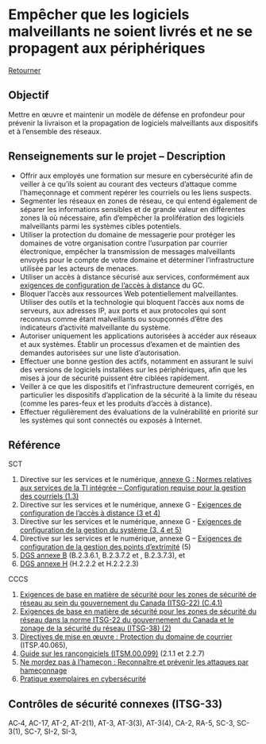# Empêcher que les logiciels malveillants ne soient livrés et ne se propagent aux périphériques

[Retourner](#lignes-directrices)

## Objectif

Mettre en œuvre et maintenir un modèle de défense en profondeur pour prévenir la livraison et la propagation de logiciels malveillants aux dispositifs et à l’ensemble des réseaux.

## Renseignements sur le projet – Description

- Offrir aux employés une formation sur mesure en cybersécurité afin de veiller à ce qu’ils soient au courant des vecteurs d’attaque comme l’hameçonnage et comment repérer les courriels ou les liens suspects.
- Segmenter les réseaux en zones de réseau, ce qui entend également de séparer les informations sensibles et de grande valeur en différentes zones là où nécessaire, afin d’empêcher la prolifération des logiciels malveillants parmi les systèmes cibles potentiels.
- Utiliser la protection du domaine de messagerie pour protéger les domaines de votre organisation contre l’usurpation par courrier électronique, empêcher la transmission de messages malveillants envoyés pour le compte de votre domaine et déterminer l’infrastructure utilisée par les acteurs de menaces.
- Utiliser un accès à distance sécurisé aux services, conformément aux [exigences de configuration de l’accès à distance](https://www.gcpedia.gc.ca/gcwiki/images/7/7e/Remote_Access_Configuration_Requirements.pdf) du GC.
- Bloquer l’accès aux ressources Web potentiellement malveillantes. Utiliser des outils et la technologie qui bloquent l’accès aux noms de serveurs, aux adresses IP, aux ports et aux protocoles qui sont reconnus comme étant malveillants ou soupçonnés d’être des indicateurs d’activité malveillante du système.
- Autoriser uniquement les applications autorisées à accéder aux réseaux et aux systèmes. Établir un processus d’examen et de maintien des demandes autorisées sur une liste d’autorisation.
- Effectuer une bonne gestion des actifs, notamment en assurant le suivi des versions de logiciels installées sur les périphériques, afin que les mises à jour de sécurité puissent être ciblées rapidement.
- Veiller à ce que les dispositifs et l’infrastructure demeurent corrigés, en particulier les dispositifs d’application de la sécurité à la limite du réseau (comme les pares-feux et les produits d’accès à distance).
- Effectuer régulièrement des évaluations de la vulnérabilité en priorité sur les systèmes qui sont connectés ou exposés à Internet.

## Référence

SCT

1. Directive sur les services et le numérique, [annexe G : Normes relatives aux services de la TI intégrée – Configuration requise pour la gestion des courriels (1.3)](https://www.gcpedia.gc.ca/gcwiki/images/a/a1/6_-_Exigences_en_matiÃ¨re_de_configuration_pour_les_services_de_gestion_des_cour.pdf)
2. Directive sur les services et le numérique, annexe G - [Exigences de configuration de l’accès à distance (3 et 4)](https://www.gcpedia.gc.ca/gcwiki/images/7/7e/Remote_Access_Configuration_Requirements.pdf)
3. Directive sur les services et le numérique, annexe G - [Exigences de configuration de la gestion du système (3, 4 et 5)](https://www.gcpedia.gc.ca/gcwiki/images/d/df/8_-_Exigences_de_configuration_de_lâ€™accÃ¨s_Ã_distance.pdf)
4. Directive sur les services et le numérique, annexe G – [Exigences de configuration de la gestion des points d’extrimité](https://www.gcpedia.gc.ca/gcwiki/images/c/c8/5_-_Exigences_de_configuration_de_la_gestion_des_points_d%C3%A2%E2%82%AC%E2%84%A2extr%C3%83%C2%A9mit%C3%83%C2%A9.pdf) (5)
5. [DGS annexe B](https://www.tbs-sct.gc.ca/pol/doc-fra.aspx?id=32611#appB) (B.2.3.6.1, B.2.3.7.2 et , B.2.3.7.3), et
6. [DGS annexe H](https://www.tbs-sct.gc.ca/pol/doc-fra.aspx?id=32611#appH) (H.2.2.2 et H.2.2.2.3)

CCCS

1. [Exigences de base en matière de sécurité pour les zones de sécurité de réseau au sein du gouvernement du Canada (ITSG-22) (C.4.1)](https://open.canada.ca/data/fr/dataset/06418b4f-dff2-4de6-b276-b5fa5990d721/resource/a4e316e0-dc00-491c-93be-ce33d338be63)
2. [Exigences de base en matière de sécurité pour les zones de sécurité du réseau dans la norme ITSG-22 du gouvernement du Canada et le zonage de la sécurité du réseau (ITSG-38) (2)](https://cyber.gc.ca/sites/default/files/publications/itsg-22-fra_4.pdf)
3. [Directives de mise en œuvre : Protection du domaine de courrier](https://cyber.gc.ca/fr/orientation/directives-de-mise-en-oeuvre-protection-du-domaine-de-courrier) (ITSP.40.065),
4. [Guide sur les rançongiciels (ITSM.00.099)](https://cyber.gc.ca/fr/orientation/guide-sur-les-rancongiciels-itsm00099) (2.1.1 et 2.2.7)
5. [Ne mordez pas à l’hameçon : Reconnaître et prévenir les attaques par hameçonnage](https://www.cyber.gc.ca/fr/orientation/ne-mordez-pas-lhamecon-reconnaitre-et-prevenir-les-attaques-par-hameconnage)
6. [Pratique exemplaires en cybersécurité](https://www.cyber.gc.ca/sites/default/files/publications/cse-its-cyber-hygiene-f.pdf)

## Contrôles de sécurité connexes (ITSG-33)

AC‑4, AC-17, AT-2, AT-2(1), AT-3, AT-3(3), AT-3(4), CA-2, RA-5, SC-3, SC-3(1), SC-7, SI-2, SI-3,
